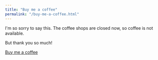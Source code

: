 ```yaml
---
title: "Buy me a coffee"
permalink: "/buy-me-a-coffee.html"
---
```


I'm so sorry to say this. The coffee shops are closed now, so coffee is not available.

But thank you so much!

<a class="btn btn-dark" href="">Buy me a coffee</a>
